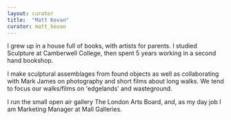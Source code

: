```yaml
---
layout: curator
title:  "Matt Kevan"
curator: matt_kevan
---
```


I grew up in a house full of books, with artists for parents. I studied Sculpture at Camberwell College, then spent 5 years working in a second hand bookshop.

I make sculptural assemblages from found objects as well as collaborating with Mark James on photography and short films about long walks. We tend to focus our walks/films on 'edgelands' and wasteground.

I run the small open air gallery The London Arts Board, and, as my day job I am Marketing Manager at Mall Galleries.

